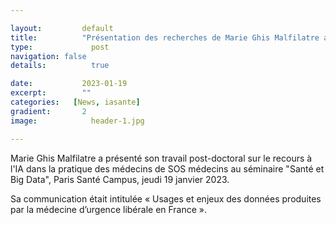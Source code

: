 ```yaml
---

layout:			default
title:  		"Présentation des recherches de Marie Ghis Malfilatre au séminaire Santé et Big Data"
type:			  post
navigation: false
details:		  true

date:   		2023-01-19
excerpt: 		""
categories:   [News, iasante]
gradient: 		2
image: 			  header-1.jpg

---
```


Marie Ghis Malfilatre a présenté son travail post-doctoral sur le recours à l'IA dans la pratique des médecins de SOS médecins 
au séminaire "Santé et Big Data", Paris Santé Campus, jeudi 19 janvier 2023.

Sa communication était intitulée « Usages et enjeux des données produites par la médecine d’urgence libérale en France ».
